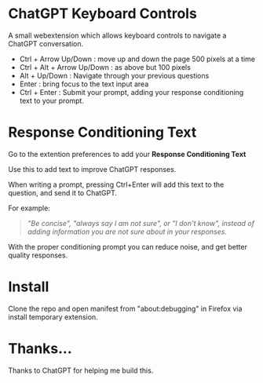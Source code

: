 # ChatGPT Keyboard Controls

A small webextension which allows keyboard controls to navigate a ChatGPT conversation.

- Ctrl + Arrow Up/Down : move up and down the page 500 pixels at a time
- Ctrl + Alt + Arrow Up/Down : as above but 100 pixels
- Alt + Up/Down : Navigate through your previous questions
- Enter : bring focus to the text input area
- Ctrl + Enter : Submit your prompt, adding your response conditioning text to your prompt.

# Response Conditioning Text

Go to the extention preferences to add your **Response Conditioning Text**

Use this to add text to improve ChatGPT responses.

When writing a prompt, pressing Ctrl+Enter will add this text to the question, and send it to ChatGPT.

For example:

> _"Be concise", "always say I am not sure", or "I don't know", instead of adding information you are not sure about in your responses._

With the proper conditioning prompt you can reduce noise, and get better quality responses.

# Install

Clone the repo and open manifest from "about:debugging" in Firefox via install temporary extension.

# Thanks...

Thanks to ChatGPT for helping me build this.

